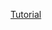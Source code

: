 [Tutorial](https://medium.com/analytics-vidhya/flee-your-country-by-using-python-to-find-the-best-job-offers-at-linkedin-43ae2e506d99)